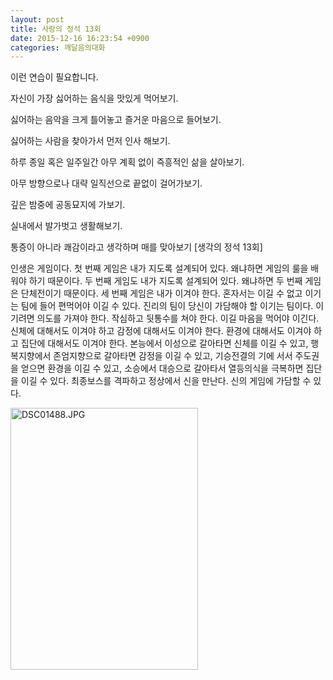 ```yaml
---
layout: post
title: 사랑의 정석 13회
date: 2015-12-16 16:23:54 +0900
categories: 깨달음의대화
---
```

  




이런 연습이 필요합니다.  
  
자신이 가장 싫어하는 음식을 맛있게 먹어보기.  
  
싫어하는 음악을 크게 틀어놓고 즐거운 마음으로 들어보기.  
  
싫어하는 사람을 찾아가서 먼저 인사 해보기.  
  
하루 종일 혹은 일주일간 아무 계획 없이 즉흥적인 삶을 살아보기.  
  
아무 방향으로나 대략 일직선으로 끝없이 걸어가보기.  
  
깊은 밤중에 공동묘지에 가보기.  
  
실내에서 발가벗고 생활해보기.  
  
통증이 아니라 쾌감이라고 생각하며 매를 맞아보기 [생각의 정석 13회] 

  


인생은 게임이다. 첫 번째 게임은 내가 지도록 설계되어 있다. 왜냐하면 게임의 룰을 배워야 하기 때문이다. 두 번째 게임도 내가 지도록 설계되어 있다. 왜냐하면 두 번째 게임은 단체전이기 때문이다. 세 번째 게임은 내가 이겨야 한다. 혼자서는 이길 수 없고 이기는 팀에 들어 편먹어야 이길 수 있다. 진리의 팀이 당신이 가담해야 할 이기는 팀이다. 이기려면 의도를 가져야 한다. 작심하고 뒷통수를 쳐야 한다. 이길 마음을 먹어야 이긴다. 신체에 대해서도 이겨야 하고 감정에 대해서도 이겨야 한다. 환경에 대해서도 이겨야 하고 집단에 대해서도 이겨야 한다. 본능에서 이성으로 갈아타면 신체를 이길 수 있고, 행복지향에서 존엄지향으로 갈아타면 감정을 이길 수 있고, 기승전결의 기에 서서 주도권을 얻으면 환경을 이길 수 있고, 소승에서 대승으로 갈아타서 열등의식을 극복하면 집단을 이길 수 있다. 최종보스를 격파하고 정상에서 신을 만난다. 신의 게임에 가담할 수 있다. 

  


  


  



<img src="assets/attach/images/198/770/648/DSC01488.JPG" alt="DSC01488.JPG" width="300" height="419" />

